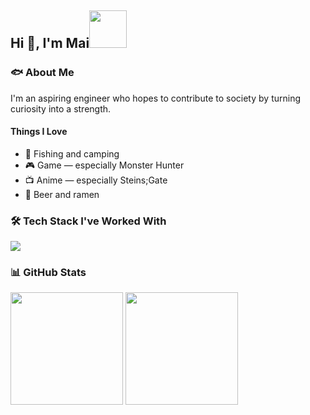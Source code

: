 ## Hi 👋, I'm Mai<img src="https://i.imgur.com/CmIDtmi.gif" width="60" />
### 🐟  About Me
I'm an aspiring engineer who hopes to contribute to society by turning curiosity into a strength.

#### Things I Love  
- 🎣 Fishing and camping
- 🎮 Game — especially Monster Hunter 
- 📺 Anime — especially Steins;Gate 
- 🍻 Beer and ramen 

### 🛠️ Tech Stack I've Worked With

<p align="left">
  <img src="https://skillicons.dev/icons?i=ts,js,react,nextjs,express,python,fastapi,rails,prisma,mysql,postgres,docker,aws,firebase,github,postman,stripe" />
</p>

### 📊 GitHub Stats
<p align="left"> 
  <img src="https://github-readme-stats.vercel.app/api/top-langs/?username=maixp089&layout=compact&theme=radical" height="180em" />
  <img src="https://github-readme-stats.vercel.app/api?username=maixp089&show_icons=true&theme=radical" height="180em" />
</p>
